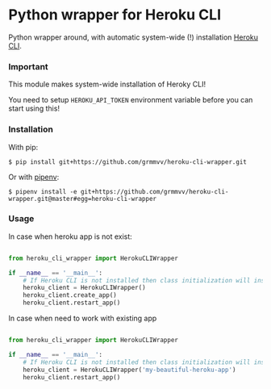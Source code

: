 # Python wrapper for Heroku CLI

Python wrapper around, with automatic system-wide (!) installation [Heroku CLI](https://devcenter.heroku.com/articles/heroku-cli).

### Important

This module makes system-wide installation of Heroky CLI!

You need to setup `HEROKU_API_TOKEN` environment variable before you can start using this!

### Installation
With pip:

`$ pip install git+https://github.com/grmmvv/heroku-cli-wrapper.git`

Or with [pipenv](https://pipenv.kennethreitz.org/en/latest/):

`$ pipenv install -e git+https://github.com/grmmvv/heroku-cli-wrapper.git@master#egg=heroku-cli-wrapper`

### Usage

In case when heroku app is not exist:

```python

from heroku_cli_wrapper import HerokuCLIWrapper

if __name__ == '__main__':
    # If Heroku CLI is not installed then class initialization will install last version
    heroku_client = HerokuCLIWrapper()
    heroku_client.create_app()
    heroku_client.restart_app()

```

In case when need to work with existing app

```python

from heroku_cli_wrapper import HerokuCLIWrapper

if __name__ == '__main__':
    # If Heroku CLI is not installed then class initialization will install last version
    heroku_client = HerokuCLIWrapper('my-beautiful-heroku-app')
    heroku_client.restart_app()

```
